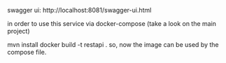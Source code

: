 swagger ui: http://localhost:8081/swagger-ui.html

in order to use this service via docker-compose (take a look on the main project)

mvn install
docker build -t restapi .
so, now the image can be used by the compose file.
